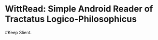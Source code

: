 WittRead: Simple Android Reader of Tractatus Logico-Philosophicus
===========================
#Keep Slient.
